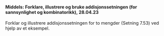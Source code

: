 
#### Middels: Forklare, illustrere og bruke addisjonssetningen (for sannsynlighet og kombinatorikk),  28.04.23

Forklar og illustrere addisjonssetningen for to mengder (Setning 7.53) ved hjelp av et eksempel.

